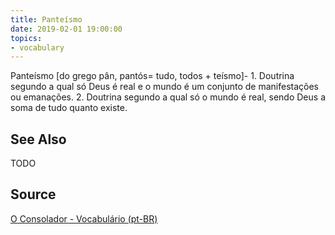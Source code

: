 ```yaml
---
title: Panteísmo
date: 2019-02-01 19:00:00
topics:
- vocabulary
---
```


Panteísmo [do grego pân, pantós= tudo, todos + teísmo]- 1. Doutrina segundo a qual só Deus é real e o mundo é um conjunto de manifestações ou emanações. 2. Doutrina segundo a qual só o mundo é real, sendo Deus a soma de tudo quanto existe.

## See Also
TODO

## Source
[O Consolador - Vocabulário (pt-BR)](http://www.oconsolador.com.br/linkfixo/vocabulario/principal.html)
